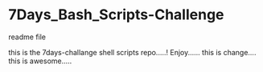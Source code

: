 # 7Days_Bash_Scripts-Challenge

readme file


this is the 7days-challange shell scripts repo.....!
Enjoy......
this is change....
this is awesome.....
